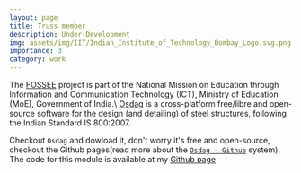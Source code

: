 ```yaml
---
layout: page
title: Truss member
description: Under-Development
img: assets/img/IIT/Indian_Institute_of_Technology_Bombay_Logo.svg.png
importance: 3
category: work
---
```


The [FOSSEE](https://fossee.in/) project is part of the National Mission on Education through Information and Communication Technology (ICT), Ministry of Education (MoE), Government of India.\\
[Osdag](https://osdag.fossee.in/) is a cross-platform free/libre and open-source software for the design (and detailing) of steel structures, following the Indian Standard IS 800:2007. 

Checkout `Osdag` and dowload it, don't worry it's free and open-source, checkout the Github pages(read more about the <a href="https://github.com/osdag-admin/Osdag">`Osdag - Github`</a> system).
The code for this module is available at my [Github page](https://github.com/rutvikjoshi63/Osdag/tree/Truss_Development-_SubModule)